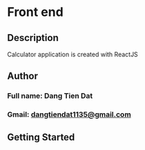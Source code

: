 ﻿# Front end 
## Description

Calculator application is created with ReactJS

## Author
### Full name: Dang Tien Dat
### Gmail: dangtiendat1135@gmail.com

## Getting Started
